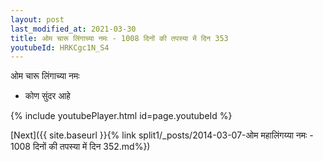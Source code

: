 ```yaml
---
layout: post
last_modified_at: 2021-03-30
title: ओम चारू लिंगाच्या नमः - 1008 दिनों की तपस्या में दिन 353
youtubeId: HRKCgc1N_S4
---
```

 
 
 ओम चारू लिंगाच्या नमः  
 
 -  कोण सुंदर आहे 
 
  
 
  
 
 
 
 
 
 


{% include youtubePlayer.html id=page.youtubeId %}
 
[Next]({{ site.baseurl }}{% link  split1/_posts/2014-03-07-ओम महालिंगय्या नमः - 1008 दिनों की तपस्या में दिन 352.md%})
 
